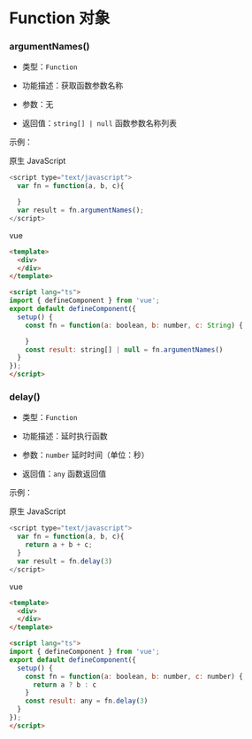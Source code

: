 # Function 对象


### **argumentNames()**
* 类型：`Function`

* 功能描述：获取函数参数名称

* 参数：无

* 返回值：`string[] | null` 函数参数名称列表

示例：

原生 JavaScript
```javascript
<script type="text/javascript">
  var fn = function(a, b, c){

  }
  var result = fn.argumentNames();
</script>
```

vue
```html
<template>
  <div>
  </div>
</template>

<script lang="ts">
import { defineComponent } from 'vue';
export default defineComponent({
  setup() {
    const fn = function(a: boolean, b: number, c: String) {

    }
    const result: string[] | null = fn.argumentNames()
  }
});
</script>
```


### **delay()**
* 类型：`Function`

* 功能描述：延时执行函数

* 参数：`number` 延时时间（单位：秒）

* 返回值：`any` 函数返回值

示例：

原生 JavaScript
```javascript
<script type="text/javascript">
  var fn = function(a, b, c){
    return a + b + c;
  }
  var result = fn.delay(3)
</script>
```

vue
```html
<template>
  <div>
  </div>
</template>

<script lang="ts">
import { defineComponent } from 'vue';
export default defineComponent({
  setup() {
    const fn = function(a: boolean, b: number, c: number) {
      return a ? b : c
    }
    const result: any = fn.delay(3)
  }
});
</script>
```